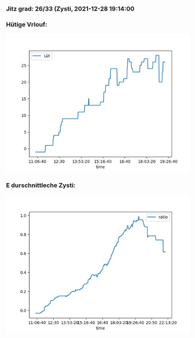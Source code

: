 ### Jitz grad: 26/33 (Zysti, 2021-12-28 19:14:00

### Hütige Vrlouf:
![Graph](Today.png)

### E durschnittleche Zysti:
![Graph](Zysti.png)
